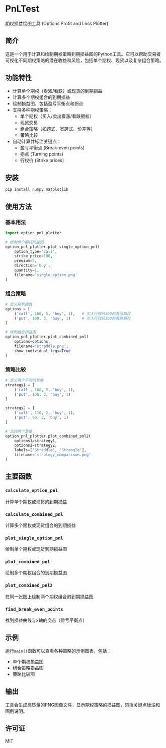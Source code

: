 # PnLTest

期权损益绘图工具 (Options Profit and Loss Plotter)

## 简介

这是一个用于计算和绘制期权策略到期损益图的Python工具。它可以帮助交易者可视化不同期权策略的潜在收益和风险，包括单个期权、现货以及复杂组合策略。

## 功能特性

- 计算单个期权（看涨/看跌）或现货的到期损益
- 计算多个期权组合的到期损益
- 绘制损益图，包括盈亏平衡点和拐点
- 支持多种期权策略：
  - 单个期权（买入/卖出看涨/看跌期权）
  - 现货交易
  - 组合策略（如跨式、宽跨式、价差等）
  - 策略比较
- 自动计算并标注关键点：
  - 盈亏平衡点 (Break-even points)
  - 拐点 (Turning points)
  - 行权价 (Strike prices)

## 安装

```bash
pip install numpy matplotlib
```

## 使用方法

### 基本用法

```python
import option_pnl_plotter

# 绘制单个期权损益图
option_pnl_plotter.plot_single_option_pnl(
    option_type='call',
    strike_price=100,
    premium=5,
    direction='buy',
    quantity=1,
    filename='single_option.png'
)
```

### 组合策略

```python
# 定义期权组合
options = [
    ('call', 100, 5, 'buy', 1),   # 买入行权价100的看涨期权
    ('put', 100, 3, 'buy', 1)     # 买入行权价100的看跌期权
]

# 绘制组合损益图
option_pnl_plotter.plot_combined_pnl(
    options=options,
    filename='straddle.png',
    show_individual_legs=True
)
```

### 策略比较

```python
# 定义两个不同的策略
strategy1 = [
    ('call', 100, 5, 'buy', 1),
    ('put', 100, 3, 'buy', 1)
]

strategy2 = [
    ('call', 110, 2, 'buy', 1),
    ('put', 90, 2, 'buy', 1)
]

# 比较两个策略
option_pnl_plotter.plot_combined_pnl2(
    options1=strategy1,
    options2=strategy2,
    labels=['Straddle', 'Strangle'],
    filename='strategy_comparison.png'
)
```

## 主要函数

### `calculate_option_pnl`
计算单个期权或现货的到期损益

### `calculate_combined_pnl`
计算多个期权或现货组合的到期损益

### `plot_single_option_pnl`
绘制单个期权或现货到期损益图

### `plot_combined_pnl`
绘制多个期权组合的到期损益图

### `plot_combined_pnl2`
在同一张图上绘制两个期权组合的到期损益图

### `find_break_even_points`
找到损益曲线与x轴的交点（盈亏平衡点）

## 示例

运行`main()`函数可以查看各种策略的示例图表，包括：
- 单个期权损益图
- 组合策略损益图
- 策略比较图

## 输出

工具会生成高质量的PNG图像文件，显示期权策略的损益图，包括关键点标注和图例说明。

## 许可证

MIT